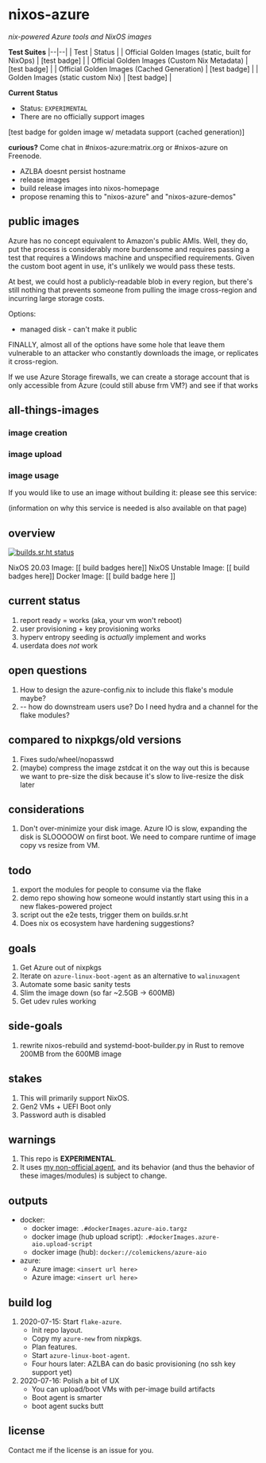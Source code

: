 # nixos-azure
*nix-powered Azure tools and NixOS images*

**Test Suites**
|--|--|
| Test | Status |
| Official Golden Images (static, built for NixOps) | [test badge] |
| Official Golden Images (Custom Nix Metadata) | [test badge] |
| Official Golden Images (Cached Generation) | [test badge] |
| Golden Images (static custom Nix) | [test badge] |


**Current Status**
* Status: `EXPERIMENTAL`
* There are no officially support images


[test badge for golden image w/ metadata support (cached generation)]

**curious?** Come chat in #nixos-azure:matrix.org or #nixos-azure on Freenode.







- AZLBA doesnt persist hostname
- release images
- build release images into nixos-homepage
- propose renaming this to "nixos-azure" and "nixos-azure-demos"


## public images

Azure has no concept equivalent to Amazon's public AMIs. Well, they do, put the 
process is considerably more burdensome and requires passing a test that requires
a Windows machine and unspecified requirements. Given the custom boot agent in use,
it's unlikely we would pass these tests.

At best, we could host a publicly-readable blob in every region, but there's still
nothing that prevents someone from pulling the image cross-region and incurring large
storage costs.

Options:
* managed disk - can't make it public

FINALLY, almost all of the options have some hole that leave them vulnerable to
an attacker who constantly downloads the image, or replicates it cross-region.

If we use Azure Storage firewalls, we can create a storage account that is only
accessible from Azure (could still abuse frm VM?) and see if that works

## all-things-images

### image creation


### image upload


### image usage

If you would like to use an image without building it: please see this service:

(information on why this service is needed is also available on that page)


## overview
[![builds.sr.ht status](https://builds.sr.ht/~colemickens/flake-azure.svg)](https://builds.sr.ht/~colemickens/flake-azure?)

NixOS 20.03 Image: [[ build badges here]]
NixOS Unstable Image: [[ build badges here]]
Docker Image: [[ build badge here ]]

## current status

1. report ready = works (aka, your vm won't reboot)
2. user provisioning + key provisioning works
3. hyperv entropy seeding is *actually* implement and works
4. userdata does _not_ work

## open questions
1. How to design the azure-config.nix to include this flake's module maybe?
2.  -- how do downstream users use? Do I need hydra  and a channel for the flake modules?

## compared to nixpkgs/old versions
1. Fixes sudo/wheel/nopasswd
2. (maybe) compress the image zstdcat it on the way out
     this is because we want to pre-size the disk because it's slow to live-resize
     the disk later

## considerations
1. Don't over-minimize your disk image.
   Azure IO is slow, expanding the disk is SLOOOOOW on first boot.
   We need to compare runtime of image copy vs resize from VM.

## todo
1. export the modules for people to consume via the flake
2. demo repo showing how someone would instantly start using this in a new flakes-powered project
3. script out the e2e tests, trigger them on builds.sr.ht
4. Does nix os ecosystem have hardening suggestions?

## goals
1. Get Azure out of nixpkgs
2. Iterate on `azure-linux-boot-agent` as an alternative to `walinuxagent`
3. Automate some basic sanity tests
4. Slim the image down (so far ~2.5GB -> 600MB)
5. Get udev rules working

## side-goals
1. rewrite nixos-rebuild and systemd-boot-builder.py in Rust to remove 200MB from the 600MB image

## stakes
1. This will primarily support NixOS.
2. Gen2 VMs + UEFI Boot only
3. Password auth is disabled

## warnings
1. This repo is **EXPERIMENTAL**.
2. It uses [my non-official agent](https://github.com/colemickens/azure-linux-boot-agent),
and its behavior (and thus the behavior of these images/modules) is subject
to change.

## outputs
* docker:
  * docker image: `.#dockerImages.azure-aio.targz`
  * docker image (hub upload script): `.#dockerImages.azure-aio.upload-script`
  * docker image (hub): `docker://colemickens/azure-aio`
* azure:
  * Azure image: `<insert url here>`
  * Azure image: `<insert url here>`

## build log
1. 2020-07-15: Start `flake-azure`.
   * Init repo layout.
   * Copy my `azure-new` from nixpkgs.
   * Plan features.
   * Start `azure-linux-boot-agent`.
   * Four hours later: AZLBA can do basic provisioning (no ssh key support yet)
2. 2020-07-16: Polish a bit of UX
   * You can upload/boot VMs with per-image build artifacts
   * Boot agent is smarter
   * boot agent sucks butt

## license
Contact me if the license is an issue for you.
